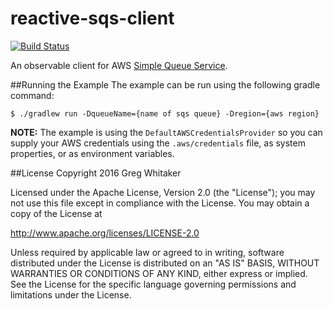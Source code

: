 reactive-sqs-client
===

[![Build Status](https://travis-ci.org/gregwhitaker/reactive-sqs-client.svg?branch=master)](https://travis-ci.org/gregwhitaker/reactive-sqs-client)

An observable client for AWS [Simple Queue Service](https://aws.amazon.com/sqs/).

##Running the Example
The example can be run using the following gradle command:

```
$ ./gradlew run -DqueueName={name of sqs queue} -Dregion={aws region}
```

**NOTE:** The example is using the `DefaultAWSCredentialsProvider` so you can supply your AWS credentials using the `.aws/credentials` file, as system properties, or as environment variables.

##License
Copyright 2016 Greg Whitaker

Licensed under the Apache License, Version 2.0 (the "License"); you may not use this file except in compliance with the License. You may obtain a copy of the License at

http://www.apache.org/licenses/LICENSE-2.0

Unless required by applicable law or agreed to in writing, software distributed under the License is distributed on an "AS IS" BASIS, WITHOUT WARRANTIES OR CONDITIONS OF ANY KIND, either express or implied. See the License for the specific language governing permissions and limitations under the License.
